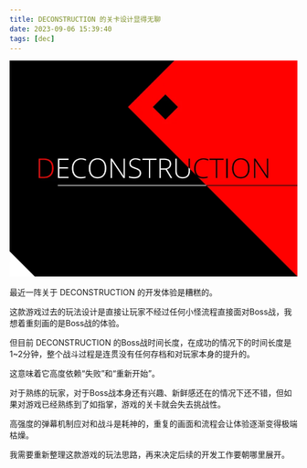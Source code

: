 ```yaml
---
title: DECONSTRUCTION 的关卡设计显得无聊
date: 2023-09-06 15:39:40
tags: [dec]
---
```


![](./img/dec/0x0002.png)

最近一阵关于 DECONSTRUCTION 的开发体验是糟糕的。

这款游戏过去的玩法设计是直接让玩家不经过任何小怪流程直接面对Boss战，我想着重刻画的是Boss战的体验。

但目前 DECONSTRUCTION 的Boss战时间长度，在成功的情况下的时间长度是1~2分钟，整个战斗过程是连贯没有任何存档和对玩家本身的提升的。

这意味着它高度依赖“失败”和“重新开始”。

对于熟练的玩家，对于Boss战本身还有兴趣、新鲜感还在的情况下还不错，但如果对游戏已经熟练到了如指掌，游戏的关卡就会失去挑战性。

高强度的弹幕机制应对和战斗是耗神的，重复的画面和流程会让体验逐渐变得极端枯燥。

我需要重新整理这款游戏的玩法思路，再来决定后续的开发工作要朝哪里展开。
